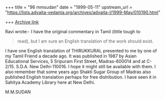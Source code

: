 +++
title = "96 mmsudan"
date = "1999-05-11"
upstream_url = "https://lists.advaita-vedanta.org/archives/advaita-l/1999-May/010190.html"

+++
[Archive link](https://lists.advaita-vedanta.org/archives/advaita-l/1999-May/010190.html)

Ravi wrote:-
I have the original commentary in Tamil (little tough to
>read), but I am sure an English translation of the work
>should exist.

I have one English translation of THIRUKKURAL presented to me by one of my
Tamil Friend a decade ago. It was published in 1987 by Asian Educational
Services, 5 Sripuram First Street, Madras-600014 and at C-2/15. S.D.A. New
Delhi-110016. I hope it might still be available with them. I also remember
that some years ago Shakti Sugar Group of Madras also published English
translation perhaps for free distribution. I have seen it in Sahitya Academy
Library here at New Delhi.

M.M.SUDAN

